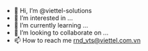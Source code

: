 - 👋 Hi, I’m @viettel-solutions
- 👀 I’m interested in ...
- 🌱 I’m currently learning ...
- 💞️ I’m looking to collaborate on ...
- 📫 How to reach me rnd_vts@viettel.com.vn
<!---
viettel-solutions/viettel-solutions is a ✨ special ✨ repository because its `README.md` (this file) appears on your GitHub profile.
You can click the Preview link to take a look at your changes.
--->
